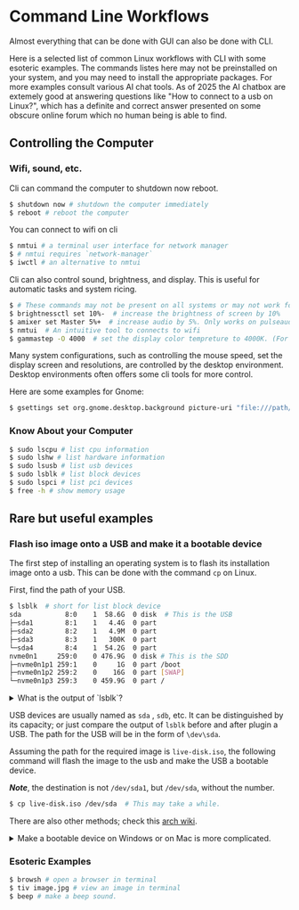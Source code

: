 # Command Line Workflows

Almost everything that can be done with GUI can also be done with CLI. 

Here is a selected list of common Linux workflows with CLI with some esoteric examples. 
The commands listes here may not be preinstalled on your system, and you may need to install the appropriate packages.
For more examples consult various AI chat tools. 
As of 2025 the AI chatbox are extemely good at answering questions like "How to connect to a usb on Linux?", which has a definite and correct answer presented on some obscure online forum which no human being is able to find.

## Controlling the Computer

### Wifi, sound, etc.

Cli can command the computer to shutdown now reboot.

```sh
$ shutdown now # shutdown the computer immediately
$ reboot # reboot the computer
```

You can connect to wifi on cli

```sh
$ nmtui # a terminal user interface for network manager
$ # nmtui requires `network-manager` 
$ iwctl # an alternative to nmtui
```

Cli can also control sound, brightness, and display.
This is useful for automatic tasks and system ricing.

```sh
$ # These commands may not be present on all systems or may not work for all environments
$ brightnessctl set 10%-  # increase the brightness of screen by 10%
$ amixer set Master 5%+  # increase audio by 5%. Only works on pulseaudio systems.
$ nmtui  # An intuitive tool to connects to wifi
$ gammastep -O 4000  # set the display color tempreture to 4000K. (For night light)
```

Many system configurations, such as controlling the mouse speed, set the display screen and resolutions, are controlled by the desktop environment.
Desktop environments often offers some cli tools for more control. 

Here are some examples for Gnome:

```sh
$ gsettings set org.gnome.desktop.background picture-uri "file:///path/to/your/image.jpg"
```

### Know About your Computer 

```sh
$ sudo lscpu # list cpu information 
$ sudo lshw # list hardware information 
$ sudo lsusb # list usb devices 
$ sudo lsblk # list block devices 
$ sudo lspci # list pci devices 
$ free -h # show memory usage 
```
## Rare but useful examples

### Flash iso image onto a USB and make it a bootable device

The first step of installing an operating system is to flash its installation image onto a usb. 
This can be done with the command `cp` on Linux.

First, find the path of your USB.

```sh
$ lsblk  # short for list block device
sda           8:0    1  58.6G  0 disk  # This is the USB
├─sda1        8:1    1   4.4G  0 part 
├─sda2        8:2    1   4.9M  0 part 
├─sda3        8:3    1   300K  0 part 
└─sda4        8:4    1  54.2G  0 part 
nvme0n1     259:0    0 476.9G  0 disk # This is the SDD
├─nvme0n1p1 259:1    0     1G  0 part /boot
├─nvme0n1p2 259:2    0    16G  0 part [SWAP]
└─nvme0n1p3 259:3    0 459.9G  0 part /
```

<details>
<summary>
What is the output of `lsblk`?
</summary>

The physical disk is presented as block device on Linux. 
Linux, like Unix, adopts the philosophy of "everything is a file".
The block devices are presented as files under `/dev` directory.

`/dev/sda` is the path of the block device representing the usb. 
`/dev/sda1` for the first partition of the usb.
</details>

USB devices are usually named as `sda` , `sdb`, etc.
It can be distinguished by its capacity; or just compare the output of `lsblk` before and after plugin a USB.
The path for the USB will be in the form of `\dev\sda`.

Assuming the path for the required image is `live-disk.iso`, the following command will flash the image to the usb and make the USB a bootable device.

**_Note_**, the destination is not `/dev/sda1`, but `/dev/sda`, without the number.

```sh
$ cp live-disk.iso /dev/sda  # This may take a while.
```

There are also other methods; check this [arch wiki](https://wiki.archlinux.org/title/USB_flash_installation_medium).

<details>
<summary>
Make a bootable device on Windows or on Mac is more complicated.
</summary>

The easist method on Windows or on Mac is to download a media creation tool, such as balena etcher, and let it do the job. 

Media creation tools may be more than 200 MB in size, and many time they do not work as well as the `cp` command.

</details>

### Esoteric Examples 

```sh
$ browsh # open a browser in terminal
$ tiv image.jpg # view an image in terminal
$ beep # make a beep sound.
```
